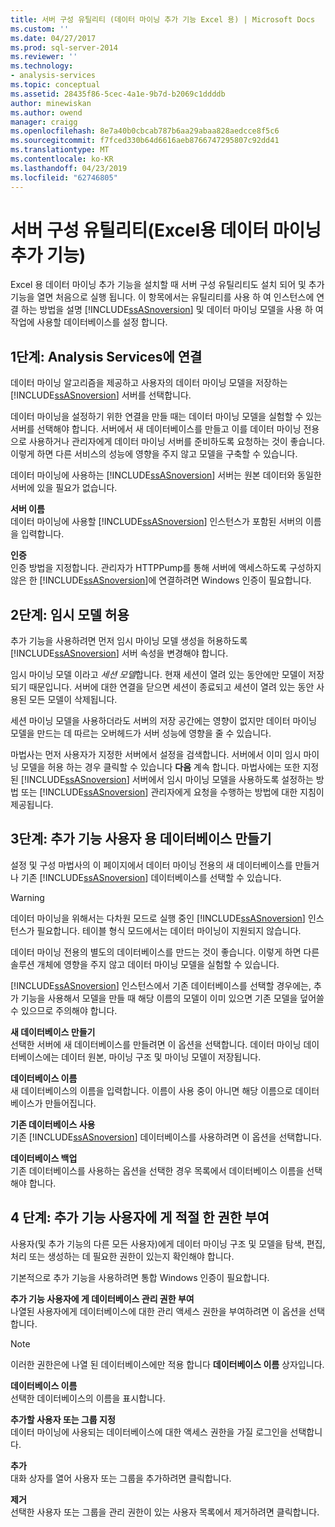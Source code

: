 ```yaml
---
title: 서버 구성 유틸리티 (데이터 마이닝 추가 기능 Excel 용) | Microsoft Docs
ms.custom: ''
ms.date: 04/27/2017
ms.prod: sql-server-2014
ms.reviewer: ''
ms.technology:
- analysis-services
ms.topic: conceptual
ms.assetid: 28435f86-5cec-4a1e-9b7d-b2069c1ddddb
author: minewiskan
ms.author: owend
manager: craigg
ms.openlocfilehash: 8e7a40b0cbcab787b6aa29abaa828aedcce8f5c6
ms.sourcegitcommit: f7fced330b64d6616aeb8766747295807c92dd41
ms.translationtype: MT
ms.contentlocale: ko-KR
ms.lasthandoff: 04/23/2019
ms.locfileid: "62746805"
---
```

# <a name="server-configuration-utility-data-mining-add-ins-for-excel"></a>서버 구성 유틸리티(Excel용 데이터 마이닝 추가 기능)
  Excel 용 데이터 마이닝 추가 기능을 설치할 때 서버 구성 유틸리티도 설치 되어 및 추가 기능을 열면 처음으로 실행 됩니다. 이 항목에서는 유틸리티를 사용 하 여 인스턴스에 연결 하는 방법을 설명 [!INCLUDE[ssASnoversion](../includes/ssasnoversion-md.md)] 및 데이터 마이닝 모델을 사용 하 여 작업에 사용할 데이터베이스를 설정 합니다.  
  

  
##  <a name="bkmk_step1"></a> 1단계: Analysis Services에 연결  
 데이터 마이닝 알고리즘을 제공하고 사용자의 데이터 마이닝 모델을 저장하는 [!INCLUDE[ssASnoversion](../includes/ssasnoversion-md.md)] 서버를 선택합니다.  
  
 데이터 마이닝을 설정하기 위한 연결을 만들 때는 데이터 마이닝 모델을 실험할 수 있는 서버를 선택해야 합니다. 서버에서 새 데이터베이스를 만들고 이를 데이터 마이닝 전용으로 사용하거나 관리자에게 데이터 마이닝 서버를 준비하도록 요청하는 것이 좋습니다. 이렇게 하면 다른 서비스의 성능에 영향을 주지 않고 모델을 구축할 수 있습니다.  
  
 데이터 마이닝에 사용하는 [!INCLUDE[ssASnoversion](../includes/ssasnoversion-md.md)] 서버는 원본 데이터와 동일한 서버에 있을 필요가 없습니다.  
  
 **서버 이름**  
 데이터 마이닝에 사용할 [!INCLUDE[ssASnoversion](../includes/ssasnoversion-md.md)] 인스턴스가 포함된 서버의 이름을 입력합니다.  
  
 **인증**  
 인증 방법을 지정합니다. 관리자가 HTTPPump를 통해 서버에 액세스하도록 구성하지 않은 한 [!INCLUDE[ssASnoversion](../includes/ssasnoversion-md.md)]에 연결하려면 Windows 인증이 필요합니다.  
  
##  <a name="bkmk_step2"></a> 2단계: 임시 모델 허용  
 추가 기능을 사용하려면 먼저 임시 마이닝 모델 생성을 허용하도록 [!INCLUDE[ssASnoversion](../includes/ssasnoversion-md.md)] 서버 속성을 변경해야 합니다.  
  
 임시 마이닝 모델 이라고 *세션 모델*합니다. 현재 세션이 열려 있는 동안에만 모델이 저장되기 때문입니다. 서버에 대한 연결을 닫으면 세션이 종료되고 세션이 열려 있는 동안 사용된 모든 모델이 삭제됩니다.  
  
 세션 마이닝 모델을 사용하더라도 서버의 저장 공간에는 영향이 없지만 데이터 마이닝 모델을 만드는 데 따르는 오버헤드가 서버 성능에 영향을 줄 수 있습니다.  
  
 마법사는 먼저 사용자가 지정한 서버에서 설정을 검색합니다. 서버에서 이미 임시 마이닝 모델을 허용 하는 경우 클릭할 수 있습니다 **다음** 계속 합니다. 마법사에는 또한 지정된 [!INCLUDE[ssASnoversion](../includes/ssasnoversion-md.md)] 서버에서 임시 마이닝 모델을 사용하도록 설정하는 방법 또는 [!INCLUDE[ssASnoversion](../includes/ssasnoversion-md.md)] 관리자에게 요청을 수행하는 방법에 대한 지침이 제공됩니다.  
  
##  <a name="bkmk_step3"></a> 3단계: 추가 기능 사용자 용 데이터베이스 만들기  
 설정 및 구성 마법사의 이 페이지에서 데이터 마이닝 전용의 새 데이터베이스를 만들거나 기존 [!INCLUDE[ssASnoversion](../includes/ssasnoversion-md.md)] 데이터베이스를 선택할 수 있습니다.  
  
> [!WARNING]  
>  데이터 마이닝을 위해서는 다차원 모드로 실행 중인 [!INCLUDE[ssASnoversion](../includes/ssasnoversion-md.md)] 인스턴스가 필요합니다. 테이블 형식 모드에서는 데이터 마이닝이 지원되지 않습니다.  
  
 데이터 마이닝 전용의 별도의 데이터베이스를 만드는 것이 좋습니다. 이렇게 하면 다른 솔루션 개체에 영향을 주지 않고 데이터 마이닝 모델을 실험할 수 있습니다.  
  
 [!INCLUDE[ssASnoversion](../includes/ssasnoversion-md.md)] 인스턴스에서 기존 데이터베이스를 선택할 경우에는, 추가 기능을 사용해서 모델을 만들 때 해당 이름의 모델이 이미 있으면 기존 모델을 덮어쓸 수 있으므로 주의해야 합니다.  
  
 **새 데이터베이스 만들기**  
 선택한 서버에 새 데이터베이스를 만들려면 이 옵션을 선택합니다. 데이터 마이닝 데이터베이스에는 데이터 원본, 마이닝 구조 및 마이닝 모델이 저장됩니다.  
  
 **데이터베이스 이름**  
 새 데이터베이스의 이름을 입력합니다. 이름이 사용 중이 아니면 해당 이름으로 데이터베이스가 만들어집니다.  
  
 **기존 데이터베이스 사용**  
 기존 [!INCLUDE[ssASnoversion](../includes/ssasnoversion-md.md)] 데이터베이스를 사용하려면 이 옵션을 선택합니다.  
  
 **데이터베이스 백업**  
 기존 데이터베이스를 사용하는 옵션을 선택한 경우 목록에서 데이터베이스 이름을 선택해야 합니다.  
  
##  <a name="bkmk_step4"></a> 4 단계: 추가 기능 사용자에 게 적절 한 권한 부여  
 사용자(및 추가 기능의 다른 모든 사용자)에게 데이터 마이닝 구조 및 모델을 탐색, 편집, 처리 또는 생성하는 데 필요한 권한이 있는지 확인해야 합니다.  
  
 기본적으로 추가 기능을 사용하려면 통합 Windows 인증이 필요합니다.  
  
 **추가 기능 사용자에 게 데이터베이스 관리 권한 부여**  
 나열된 사용자에게 데이터베이스에 대한 관리 액세스 권한을 부여하려면 이 옵션을 선택합니다.  
  
> [!NOTE]  
>  이러한 권한은에 나열 된 데이터베이스에만 적용 합니다 **데이터베이스 이름** 상자입니다.  
  
 **데이터베이스 이름**  
 선택한 데이터베이스의 이름을 표시합니다.  
  
 **추가할 사용자 또는 그룹 지정**  
 데이터 마이닝에 사용되는 데이터베이스에 대한 액세스 권한을 가질 로그인을 선택합니다.  
  
 **추가**  
 대화 상자를 열어 사용자 또는 그룹을 추가하려면 클릭합니다.  
  
 **제거**  
 선택한 사용자 또는 그룹을 관리 권한이 있는 사용자 목록에서 제거하려면 클릭합니다.  
  
  
